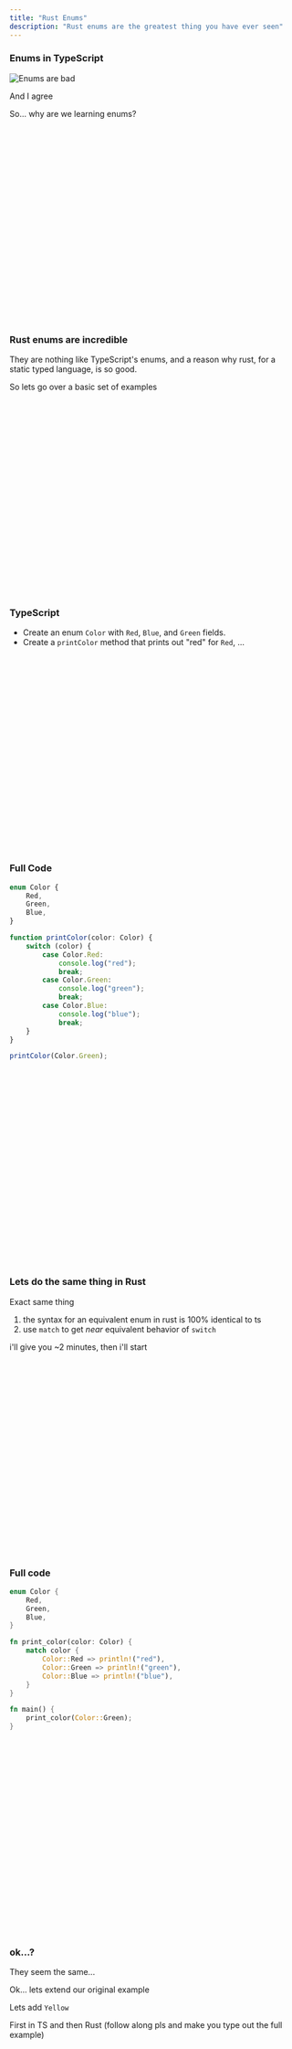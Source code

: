 ```yaml
---
title: "Rust Enums"
description: "Rust enums are the greatest thing you have ever seen"
---
```


### Enums in TypeScript
![Enums are bad](./images/enums-bad.png)

And I agree

So... why are we learning enums?

<br/>
<br/>
<br/>
<br/>
<br/>
<br/>
<br/>
<br/>
<br/>
<br/>
<br/>
<br/>
<br/>
<br/>
<br/>
<br/>
<br/>
<br/>
<br/>
<br/>

### Rust enums are incredible
They are nothing like TypeScript's enums, and a reason why rust, for a static
typed language, is so good.

So lets go over a basic set of examples

<br/>
<br/>
<br/>
<br/>
<br/>
<br/>
<br/>
<br/>
<br/>
<br/>
<br/>
<br/>
<br/>
<br/>
<br/>
<br/>
<br/>
<br/>
<br/>
<br/>

### TypeScript
- Create an enum `Color` with `Red`, `Blue`, and `Green` fields.
- Create a `printColor` method that prints out "red" for `Red`, ...

<br/>
<br/>
<br/>
<br/>
<br/>
<br/>
<br/>
<br/>
<br/>
<br/>
<br/>
<br/>
<br/>
<br/>
<br/>
<br/>
<br/>
<br/>
<br/>
<br/>

### Full Code

```typescript
enum Color {
    Red,
    Green,
    Blue,
}

function printColor(color: Color) {
    switch (color) {
        case Color.Red:
            console.log("red");
            break;
        case Color.Green:
            console.log("green");
            break;
        case Color.Blue:
            console.log("blue");
            break;
    }
}

printColor(Color.Green);
```

<br/>
<br/>
<br/>
<br/>
<br/>
<br/>
<br/>
<br/>
<br/>
<br/>
<br/>
<br/>
<br/>
<br/>
<br/>
<br/>
<br/>
<br/>
<br/>
<br/>

### Lets do the same thing in Rust
Exact same thing

1. the syntax for an equivalent enum in rust is 100% identical to ts
1. use `match` to get _near_ equivalent behavior of `switch`

i'll give you ~2 minutes, then i'll start

<br/>
<br/>
<br/>
<br/>
<br/>
<br/>
<br/>
<br/>
<br/>
<br/>
<br/>
<br/>
<br/>
<br/>
<br/>
<br/>
<br/>
<br/>
<br/>
<br/>

### Full code
```rust
enum Color {
    Red,
    Green,
    Blue,
}

fn print_color(color: Color) {
    match color {
        Color::Red => println!("red"),
        Color::Green => println!("green"),
        Color::Blue => println!("blue"),
    }
}

fn main() {
    print_color(Color::Green);
}
```

<br/>
<br/>
<br/>
<br/>
<br/>
<br/>
<br/>
<br/>
<br/>
<br/>
<br/>
<br/>
<br/>
<br/>
<br/>
<br/>
<br/>
<br/>
<br/>
<br/>

### ok...?
They seem the same...

Ok... lets extend our original example

Lets add `Yellow`

First in TS and then Rust
(follow along pls and make you type out the full example)

<br/>
<br/>
<br/>
<br/>
<br/>
<br/>
<br/>
<br/>
<br/>
<br/>
<br/>
<br/>
<br/>
<br/>
<br/>
<br/>
<br/>
<br/>
<br/>
<br/>

### Ok...
I still think enums suck.. I mean technically it was the `match` statement that
made rust so good, not the enum itself. <br/>

Lets take enum's to another level

<br/>
<br/>
<br/>
<br/>
<br/>
<br/>
<br/>
<br/>
<br/>
<br/>
<br/>
<br/>
<br/>
<br/>
<br/>
<br/>
<br/>
<br/>
<br/>
<br/>

### Stand back, its method time
* We are going to add 2 methods to the enum in rust
* is_green
  - return true for green
* is_green_parts
  - return true for blue and yellow

<br/>
<br/>
<br/>
<br/>
<br/>
<br/>
<br/>
<br/>
<br/>
<br/>
<br/>
<br/>
<br/>
<br/>
<br/>
<br/>
<br/>
<br/>
<br/>
<br/>

### Next complete code

```rust
enum Color {
    Red,
    Yellow,
    Green,
    Blue,
}

impl Color {
    fn is_green_parts(&self) -> bool {
        match self {
            Color::Yellow => true,
            Color::Blue => true,
            _ => false,
        }
    }

    fn is_green(&self) -> bool {
        if let Color::Green = self {
            return true;
        }
        return false;
    }
}

fn print_color(color: Color) {
    match color {
        Color::Red => println!("red"),
        Color::Green => println!("green"),
        Color::Blue => println!("blue"),
        Color::Yellow => println!("yellow"),
    }
}

fn main() {
    print_color(Color::Red);
    Color::Green.is_green();
}
```

<br/>
<br/>
<br/>
<br/>
<br/>
<br/>
<br/>
<br/>
<br/>
<br/>
<br/>
<br/>
<br/>
<br/>
<br/>
<br/>
<br/>
<br/>
<br/>
<br/>

### Ok... are you impressed yet?
well, you shouldn't be.  this isn't awesome yet

<br/>
<br/>
<br/>
<br/>
<br/>
<br/>
<br/>
<br/>
<br/>
<br/>
<br/>
<br/>
<br/>
<br/>
<br/>
<br/>
<br/>
<br/>
<br/>
<br/>

### One small argument
Most of what rust can do, javascript can do, but differently.

You could imagen that a javascript module exists for `Color` where the function
`is_green` and `is_green_parts` are defined and exported.  But i would argue
that having to peruse through a module to know what operations are supported is
not nearly as nice as having them hang off the struct itself.  And in this
case, the enum

```javascript
import Color, { is_green } from "./colors";

// this is simply not as convenient as green.is_green();
const green = Color.Green;
if (is_green(green)) {
    console.log("i am green");
}
```

<br/>
<br/>
<br/>
<br/>
<br/>
<br/>
<br/>
<br/>
<br/>
<br/>
<br/>
<br/>
<br/>
<br/>
<br/>
<br/>
<br/>
<br/>
<br/>
<br/>

### I hope you are sitting down
First, lets start with typescript

* create a custom struct called Custom
  - it should have 2 fields, age: number, and name: string

* create a union type `Item` that is `number | string | Custom`
* create a method `append` to take in a list of `Item`s and push in the string `"Hello Fem!"`
* create an `Item`s array (doesn't matter if its empty or not)
* pass it to `addItem`

<br/>
<br/>
<br/>
<br/>
<br/>
<br/>
<br/>
<br/>
<br/>
<br/>
<br/>
<br/>
<br/>
<br/>
<br/>
<br/>
<br/>
<br/>
<br/>
<br/>

### Complete Code

TypeScript
```typescript
type Custom = {
    name: string,
    age: number,
}

type Item = number | Custom | string;

function append(items: Item[]) {
    items.push("hello fem");
}

const items: Item[] = [];
append(items);

console.log(items);
```

<br/>
<br/>
<br/>
<br/>
<br/>
<br/>
<br/>
<br/>
<br/>
<br/>
<br/>
<br/>
<br/>
<br/>
<br/>
<br/>
<br/>
<br/>
<br/>
<br/>

### One more task
* create a list of `number` and pass it to `append`

<br/>
<br/>
<br/>
<br/>
<br/>
<br/>
<br/>
<br/>
<br/>
<br/>
<br/>
<br/>
<br/>
<br/>
<br/>
<br/>
<br/>
<br/>
<br/>
<br/>

### How do you feel?
Do you feel you have been lied to?

<br/>
<br/>
<br/>
<br/>
<br/>
<br/>
<br/>
<br/>
<br/>
<br/>
<br/>
<br/>
<br/>
<br/>
<br/>
<br/>
<br/>
<br/>
<br/>
<br/>

### The rust way
Lets do the same thing, but this time the rust way, and we will do it together.

#### Instructions (in case you forgot)
* create a custom struct called Custom
  - it should have 2 fields, age: number, and name: string

* create a union type `Item` that is `number | string | Custom`
* create a method `append` to take in a list of `Item`s and push in the string `"Hello Fem!"`
* create an `Item`s array (doesn't matter if its empty or not)
* pass it to `addItem`

<br/>
<br/>
<br/>
<br/>
<br/>
<br/>
<br/>
<br/>
<br/>
<br/>
<br/>
<br/>
<br/>
<br/>
<br/>
<br/>
<br/>
<br/>
<br/>
<br/>


Rust
```rust
struct Custom {
    name: String,
    age: usize,
}

enum Item {
    Number(usize),
    Custom(Custom),
    String(String),
}

fn append(items: &mut Vec<Item>) {
    items.push(Item::Number(1));
}

fn main() {
    let mut items: Vec<Item> = vec![];
    append(&mut just_strings);

    let mut items: Vec<usize> = vec![];
    append(&mut just_strings); // errors
}
```

<br/>
<br/>
<br/>
<br/>
<br/>
<br/>
<br/>
<br/>
<br/>
<br/>
<br/>
<br/>
<br/>
<br/>
<br/>
<br/>
<br/>
<br/>
<br/>
<br/>

### Pretty dang cool?
This means no more

```typescript
if (typeof x === "number") {
    ...
}
```

or

```typescript
if ("bar" in x) {
    ...
}
```

So no more "magic" checking for types, you get named types and this works very
well with non type discriminated unions (what we made).  This is because the
discrimination exists at a language level, not a `type: string` level

#### its not all magic
Sometimes code can become a bit more verbose because of this, and that isn't as
nice to write.  But at the same time, it prevents easy errors where you forgot
to handle cases.

<br/>
<br/>
<br/>
<br/>
<br/>
<br/>
<br/>
<br/>
<br/>
<br/>
<br/>
<br/>
<br/>
<br/>
<br/>
<br/>
<br/>
<br/>
<br/>
<br/>

### Lets talk about Pattern Matching
Its incredible, and you can DO a lot.  Check this out

```rust
struct Custom {
    name: String,
    age: usize,
}

enum Item {
    Number(usize),
    Custom(Custom),
    String(String),
}

fn main() {
    let foo = Item::Number(5);

    match &foo {
        Item::Number(num) => println!("i am a number: {}", num),
        Item::String(str) => println!("i am a string: {}", str),
        Item::Custom(custom) =>
            println!("name: {}, age: {}", custom.name, custom.age),
    }

    match &foo {
        Item::Custom(custom) =>
            println!("name: {}, age: {}", custom.name, custom.age),
        _ => {}
    }

    match &foo {
        Item::Custom(Custom {
            age,
            ..
        }) => println!("age: {}", age),
        _ => {}
    }

    match &foo {
        Item::Custom(custom) if custom.name == "Ricky" =>
            println!("Hi, Ricky"),
        Item::Custom(custom) if custom.age > 33 =>
            println!("N64 was the best console"),
        Item::Custom(custom) if custom.age < 30  =>
            println!("Xbox was the best console"),
        _ => {}
    }
}
```

There are SO many problems that can be solved by good pattern matching, its
wild.

<br/>
<br/>
<br/>
<br/>
<br/>
<br/>
<br/>
<br/>
<br/>
<br/>
<br/>
<br/>
<br/>
<br/>
<br/>
<br/>
<br/>
<br/>
<br/>
<br/>

